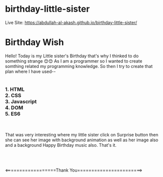 # birthday-little-sister
Live Site: https://abdullah-al-akash.github.io/birthday-little-sister/

<h1>Birthday Wish </h1>

 Hello! Today is my Little sister's Birthday that's why I thinked to do something strange 😊😊 As I am a programmer so I wanted to create somthing related my programming knowledge. So then I try to create that plan where I have used--
<br/>
<br/>
      <h3> 1. HTML <br/>
       2. CSS <br/>
       3. Javascript <br/>
       4. DOM <br/>
       5. ES6 <br/> </h3>
 <br/><br/>
 That was very interesting where my little sister click on Surprise button then she can see her image with background animation as well as her image also and a background Happy Birthday music also.
 That's it. 

<br/><br/><br/>
<==================Thank You=======================>
